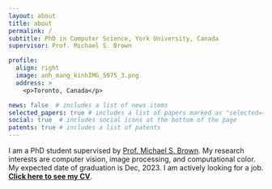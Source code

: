 ```yaml
---
layout: about
title: about
permalink: /
subtitle: PhD in Computer Science, York University, Canada
supervisor: Prof. Michael S. Brown

profile:
  align: right
  image: anh_mang_kinhIMG_5975_3.png
  address: >
    <p>Toronto, Canada</p>

news: false  # includes a list of news items
selected_papers: true # includes a list of papers marked as "selected={true}"
social: true  # includes social icons at the bottom of the page
patents: true # includes a list of patents
---
```


I am a PhD student supervised by [Prof. Michael S. Brown](http://www.cse.yorku.ca/~mbrown/). My research interests are computer vision, image processing, and computational color. My expected date of graduation is Dec, 2023. I am actively looking for a job. **[Click here to see my CV](https://drive.google.com/file/d/1kssTvv--BGVfAmEREJFbV2JAjKixFl-I/view?usp=sharing)**.
